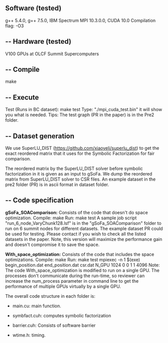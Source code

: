 Software (tested)
-----
g++ 5.4.0, g++ 7.5.0, IBM Spectrum MPI 10.3.0.0, CUDA 10.0
Compilation flag: -O3

--
Hardware (tested)
------
V100 GPUs at OLCF Summit Supercomputers 

--
Compile
-----

make

--
Execute
------
Test (Runs in BC dataset): make test
Type: "./mpi_cuda_test.bin" it will show you what is needed.
Tips: The test graph (PR in the paper) is in the Pre2 folder.

--
Dataset generation
----
We use SuperLU_DIST (https://github.com/xiaoyeli/superlu_dist) to get the exact reordered matrix that it uses for the Symbolic Factorization for fair comparison.

The reordered matrix by the SuperLU_DIST solver before symbolic factorization in it is given as an input to gSoFa.
We dump the reordered matrix from SuperLU_DIST solver to CSR files. An example dataset in the pre2 folder (PR) is in ascii format in dataset folder.

--
Code specification
---------

**gSoFa_SOAComparison:**
Consists of the code that doesn't do space optimization. 
Compile: make
Run: make test
A sample job script "run_6_node_VaryChunk128.lsf" is in the "gSoFa_SOAComparison" folder to run on 6 summit nodes for different datasets. The example dataset PR could be used for testing. Please contact if you wish to check all the listed datasets in the paper. Note, this version will maximize the performance gain and doesn't compromise it to save the space.


**With_space_optimization:**
Consists of the code that includes the space optimizations. 
Compile: make
Run: make test
mpiexec -n 1 $(exe) begin_position.dat end_position.dat csr.dat N_GPU 1024 0 0 1 1 4096
Note: The code With_space_optimization is modified to run on a single GPU. 
The processes don't communicate during the run-time, so reviewer can increase the num_process parameter in command line to get the performance of multiple GPUs virtually by a single GPU.

The overall code structure in each folder is:

- main.cu: main function.

- symbfact.cuh: computes symbolic factorization

- barrier.cuh: Consists of software barrier

- wtime.h: timing.


